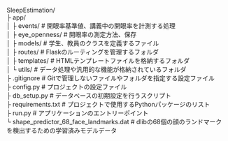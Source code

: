 SleepEstimation/<br>
  ├ app/<br>
  │  ├ events/  # 開眼率基準値、講義中の開眼率を計測する処理<br>
  │  ├ eye_openness/  # 開眼率の測定方法、保存<br>
  │  ├ models/  # 学生、教員のクラスを定義するファイル<br>
  │  ├ routes/  # Flaskのルーティングを管理するフォルダ<br>
  │  ├ templates/  # HTMLテンプレートファイルを格納するフォルダ<br>
  │  └ utils/  # データ処理や汎用的な機能が格納されているフォルダ<br>
  ├ .gitignore  # Gitで管理しないファイルやフォルダを指定する設定ファイル<br>
  ├ config.py  # プロジェクトの設定ファイル<br>
  ├ db_setup.py  # データベースの初期設定を行うスクリプト<br>
  ├ requirements.txt  # プロジェクトで使用するPythonパッケージのリスト<br>
  ├ run.py  # アプリケーションのエントリーポイント<br>
  └ shape_predictor_68_face_landmarks.dat  # dlibの68個の顔のランドマークを検出するための学習済みモデルデータ<br>
